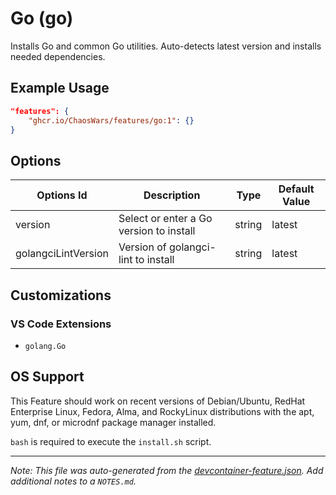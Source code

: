 
# Go (go)

Installs Go and common Go utilities. Auto-detects latest version and installs needed dependencies.

## Example Usage

```json
"features": {
    "ghcr.io/ChaosWars/features/go:1": {}
}
```

## Options

| Options Id | Description | Type | Default Value |
|-----|-----|-----|-----|
| version | Select or enter a Go version to install | string | latest |
| golangciLintVersion | Version of golangci-lint to install | string | latest |

## Customizations

### VS Code Extensions

- `golang.Go`



## OS Support

This Feature should work on recent versions of Debian/Ubuntu, RedHat Enterprise Linux, Fedora, Alma, and RockyLinux distributions with the apt, yum, dnf, or microdnf package manager installed.

`bash` is required to execute the `install.sh` script.


---

_Note: This file was auto-generated from the [devcontainer-feature.json](https://github.com/ChaosWars/features/blob/main/src/go/devcontainer-feature.json).  Add additional notes to a `NOTES.md`._

